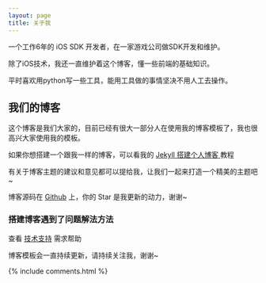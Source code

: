 ```yaml
---
layout: page
title: 关于我 
---
```


一个工作6年的 iOS SDK 开发者，在一家游戏公司做SDK开发和维护。

除了iOS技术，我还一直维护着这个博客，懂一些前端的基础知识。

平时喜欢用python写一些工具，能用工具做的事情坚决不用人工去操作。

<h2> 我们的博客 </h2>  

这个博客是我们大家的，目前已经有很大一部分人在使用我的博客模板了，我也很高兴大家使用我的模板。

如果你想搭建一个跟我一样的博客，可以看我的 
<a href="/2016/10/jekyll_tutorials1/"> Jekyll 搭建个人博客 </a>
教程


有关于博客主题的建议和意见都可以提给我，让我们一起来打造一个精美的主题吧~ 

博客源码在 <a target="_blank" href='https://github.com/xuejinhua/xuejinhua.github.io/'>Github</a> 上，你的 Star 是我更新的动力，谢谢~


<h3> 搭建博客遇到了问题解法方法 </h3>  

查看 [技术支持](http://xuejinhua.cn/support/) 需求帮助

博客模板会一直持续更新，请持续关注我，谢谢~

{% include comments.html %}

